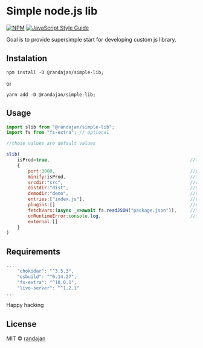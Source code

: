 # Simple node.js lib

[![NPM](https://img.shields.io/npm/v/@randajan/simple-lib.svg)](https://www.npmjs.com/package/@randajan/simple-lib) [![JavaScript Style Guide](https://img.shields.io/badge/code_style-standard-brightgreen.svg)](https://standardjs.com)

Goal is to provide supersimple start for developing custom js library.

## Instalation

```console
npm install -D @randajan/simple-lib;
```

or

```console
yarn add -D @randajan/simple-lib;
```

## Usage

```javascript
import slib from "@randajan/simple-lib";
import fs from "fs-extra"; // optional

//those values are default values

slib(
    isProd=true,                                                    //true = start dev server; false = generate build;
    {
        port:3000,                                                  //port of dev server
        minify:isProd,                                              //true = generate minify build; if null then isProd value will be used
        srcdir:"src",                                               //direrctory of source code
        distdir:"dist",                                             //directory of build
        demodir:"demo",                                             //directory of demo
        entries:["index.js"],                                       //esbuild entry files
        plugins:[]                                                  //esbuild plugins
        fetchVars:(async _=>await fs.readJSON("package.json")),     //function returning pairs of variables which were injected to demo/build/index.html
        onRuntimeError:console.log,                                 //function that handle dev server runtime errors
        external:[]   
    }
)

```

## Requirements

```javascript
...
    "chokidar": "^3.5.3",
    "esbuild": "^0.14.27",
    "fs-extra": "^10.0.1",
    "live-server": "^1.2.1"
...
```


Happy hacking

## License

MIT © [randajan](https://github.com/randajan)